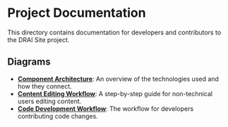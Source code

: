 # Project Documentation

This directory contains documentation for developers and contributors to the DRAI Site project.

## Diagrams

- [**Component Architecture**](./architecture.md): An overview of the technologies used and how they connect.
- [**Content Editing Workflow**](./content-editing-workflow.md): A step-by-step guide for non-technical users editing content.
- [**Code Development Workflow**](./code-development-workflow.md): The workflow for developers contributing code changes.
